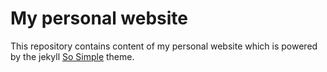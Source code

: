 # My personal website
This repository contains content of my personal website which is powered by
the jekyll [So Simple](https://github.com/mmistakes/so-simple-theme) theme.
